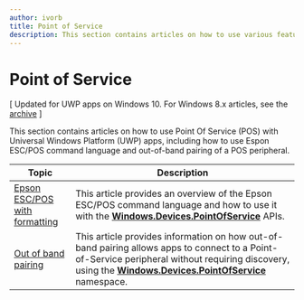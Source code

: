 ```yaml
---
author: ivorb
title: Point of Service
description: This section contains articles on how to use various features of the Point of Service namespace.
---
```

# Point of Service

\[ Updated for UWP apps on Windows 10. For Windows 8.x articles, see the [archive](http://go.microsoft.com/fwlink/p/?linkid=619132) \]

This section contains articles on how to use Point Of Service (POS) with Universal Windows Platform (UWP) apps, including how to use Espon ESC/POS command language and out-of-band pairing of a POS peripheral.

|Topic|Description|
|--------|------------------|
| [Epson ESC/POS with formatting](epson-esc-pos-with-formatting.md)   | This article provides an overview of the Epson ESC/POS command language and how to use it with the [**Windows.Devices.PointOfService**](https://msdn.microsoft.com/library/windows/apps/windows.devices.pointofservice.aspx) APIs. |
| [Out of band pairing](out-of-band-pairing.md) | This article provides information on how out-of-band pairing allows apps to connect to a Point-of-Service peripheral without requiring discovery, using the [**Windows.Devices.PointOfService**](https://msdn.microsoft.com/library/windows/apps/windows.devices.pointofservice.aspx) namespace. |

